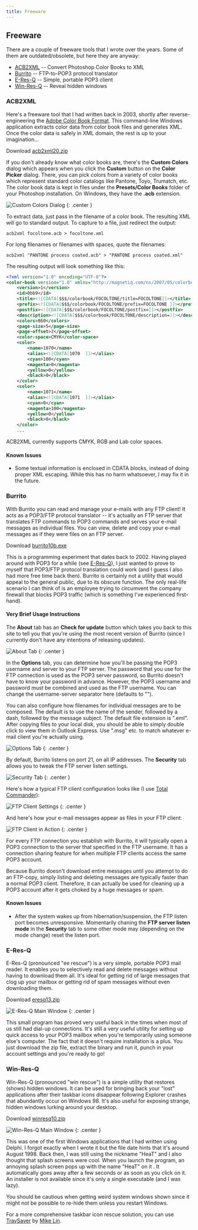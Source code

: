 ```yaml
---
title: Freeware
---
```


## Freeware

There are a couple of freeware tools that I wrote over the years. Some of them are outdated/obsolete, but here they are anyway:

* [ACB2XML](#acb2xml) -- Convert Photoshop Color Books to XML
* [Burrito](#burrito) -- FTP-to-POP3 protocol translator
* [E-Res-Q](#e-res-q) -- Simple, portable POP3 client
* [Win-Res-Q](#win-res-q) -- Reveal hidden windows

### ACB2XML

Here's a freeware tool that I had written back in 2003, shortly after reverse-engineering the [Adobe Color Book Format](/pages/acb-spec). This command-line Windows application extracts color data from color book files and generates XML. Once the color data is safely in XML domain, the rest is up to your imagination...

Download [acb2xml20.zip](https://github.com/atesgoral/acb2xml/releases/download/v2.0/acb2xml20.zip)

If you don't already know what color books are, there's the **Custom Colors** dialog which appears when you click the **Custom** button on the **Color Picker** dialog. There, you can pick colors from a variety of color books which represent standard color catalogs like Pantone, Toyo, Trumatch, etc. The color book data is kept in files under the **Presets/Color Books** folder of your Photoshop installation. On Windows, they have the **.acb** extension.

![Custom Colors Dialog](i/custom_colors.jpg "Adobe Photoshop's Custom Colors Dialog")
{: .center }

To extract data, just pass in the filename of a color book. The resulting XML will go to standard output. To capture to a file, just redirect the output:

```shell
acb2xml focoltone.acb > focoltone.xml
```

For long filenames or filenames with spaces, quote the filenames:

```shell
acb2xml "PANTONE process coated.acb" > "PANTONE process coated.xml"
```

The resulting output will look something like this:

```xml
<?xml version="1.0" encoding="UTF-8"?>
<color-book version="1.0" xmlns="http://magnetiq.com/ns/2007/05/colorbook">
    <version>1</version>
    <id>0bb9</id>
    <title><![CDATA[$$$/colorbook/FOCOLTONE/title=FOCOLTONE]]></title>
    <prefix><![CDATA[$$$/colorbook/FOCOLTONE/prefix=FOCOLTONE ]]></prefix>
    <postfix><![CDATA[$$$/colorbook/FOCOLTONE/postfix=]]></postfix>
    <description><![CDATA[$$$/colorbook/FOCOLTONE/description=]]></description>
    <colors>860</colors>
    <page-size>5</page-size>
    <page-offset>2</page-offset>
    <color-space>CMYK</color-space>
    <color>
        <name>1070</name>
        <alias><![CDATA[1070  ]]></alias>
        <cyan>100</cyan>
        <magenta>0</magenta>
        <yellow>0</yellow>
        <black>0</black>
    </color>
    <color>
        <name>1071</name>
        <alias><![CDATA[1071  ]]></alias>
        <cyan>0</cyan>
        <magenta>100</magenta>
        <yellow>0</yellow>
        <black>0</black>
    </color>
    ...
```

ACB2XML currently supports CMYK, RGB and Lab color spaces.

#### Known Issues

* Some textual information is enclosed in CDATA blocks, instead of doing proper XML escaping. While this has no harm whatsoever, I may fix it in the future.

### Burrito

With Burrito you can read and manage your e-mails with any FTP client! It acts as a POP3/FTP protocol translator -- it's actually an FTP server that translates FTP commands to POP3 commands and serves your e-mail messages as individual files. You can view, delete and copy your e-mail messages as if they were files on an FTP server.

Download [burrito10b.exe](https://github.com/atesgoral/burrito/releases/download/v1.0b/burrito10b.exe)

This is a programming experiment that dates back to 2002. Having played around with POP3 for a while (see [E-Res-Q](#e-res-q)), I just wanted to prove to myself that POP3/FTP protocol translation could work (and I guess I also had more free time back then). Burrito is certainly not a utility that would appeal to the general public, due to its obscure function. The only real-life scenario I can think of is an employee trying to circumvent the company firewall that blocks POP3 traffic (which is something I've experienced first-hand).

#### Very Brief Usage Instructions

The **About** tab has an **Check for update** button which takes you back to this site to tell you that you're using the most recent version of Burrito (since I currently don't have any intentions of releasing updates).

![About Tab](i/burrito_idle.jpg "About Tab")
{: .center }

In the **Options** tab, you can determine how you'll be passing the POP3 username and server to your FTP server. The password that you use for the FTP connection is used as the POP3 server password, so Burrito doesn't have to know your password in advance. However, the POP3 username and password must be combined and used as the FTP username. You can change the username-server separator here (defaults to "\").

You can also configure how filenames for individual messages are to be composed. The default is to use the name of the sender, followed by a dash, followed by the message subject. The default file extension is ".eml". After copying files to your local disk, you should be able to simply double click to view them in Outlook Express. Use ".msg" etc. to match whatever e-mail client you're actually using.

![Options Tab](i/burrito_options.jpg "Options Tab")
{: .center }

By default, Burrito listens on port 21, on all IP addresses. The **Security** tab allows you to tweak the FTP server listen settings.

![Security Tab](i/burrito_security.jpg "Security Tab")
{: .center }

Here's how a typical FTP client configuration looks like (I use [Total Commander](https://www.ghisler.com/)):

![FTP Client Settings](i/burrito_ftpsettings.jpg "FTP Client Settings")
{: .center }

And here's how your e-mail messages appear as files in your FTP client:

![FTP Client in Action](i/burrito_ftpaction.jpg "FTP Client in Action")
{: .center }

For every FTP connection you establish with Burrito, it will typically open a POP3 connection to the server that specified in the FTP username. It has a connection sharing feature for when multiple FTP clients access the same POP3 account.

Because Burrito doesn't download entire messages until you attempt to do an FTP-copy, simply listing and deleting messages are typically faster than a normal POP3 client. Therefore, it can actually be used for cleaning up a POP3 account after it gets choked by a huge messages or spam.

#### Known Issues

* After the system wakes up from hibernation/suspension, the FTP listen port becomes unresponsive. Momentarily chaning the **FTP server listen mode** in the **Security** tab to some other mode may (depending on the mode change) reset the listen port.

### E-Res-Q

E-Res-Q (pronounced "ee rescue") is a very simple, portable POP3 mail reader. It enables you to selectively read and delete messages without having to download them all. It's ideal for getting rid of large messages that clog up your mailbox or getting rid of spam messages without even downloading them.

Download [eresq13.zip](https://github.com/atesgoral/e-res-q/releases/download/v1.3/eresq13.zip)

![E-Res-Q Main Window](i/e-res-q-ss.jpg "E-Res-Q Main Window")
{: .center }

This small program has proved very useful back in the times when most of us still had dial-up connections. It's still a very useful utility for setting up quick access to your POP3 mailbox when you're temporarily using someone else's computer. The fact that it doesn't require installation is a plus. You just download the zip file, extract the binary and run it, punch in your account settings and you're ready to go!

### Win-Res-Q

Win-Res-Q (pronounced "win rescue") is a simple utility that restores (shows) hidden windows. It can be used for bringing back your "lost" applications after their taskbar icons disappear following Explorer crashes that abundantly occur on Windows 98. It's also useful for exposing strange, hidden windows lurking around your desktop.

Download [winresq10.zip](https://github.com/atesgoral/win-res-q/releases/download/v1.0/winresq10.zip)

![Win-Res-Q Main Window](i/win-res-q-ss.gif "Win-Res-Q Main Window")
{: .center }

This was one of the first Windows applications that I had written using Delphi. I forgot exactly when I wrote it but the file date hints that it's around August 1998. Back then, I was still using the nickname "HeaT" and I also thought that splash screens were cool. When you launch the program, an annoying splash screen pops up with the name "HeaT" on it . It automatically goes away after a few seconds or as soon as you click on it. An installer is not available since it's only a single executable (and I was lazy).

You should be cautious when getting weird system windows shown since it might not be possible to re-hide them unless you restart Windows.

For a more comprehensive taskbar icon rescue solution, you can use [TraySaver](http://www.mlin.net/TraySaver.shtml) by [Mike Lin](http://www.mlin.net/).
